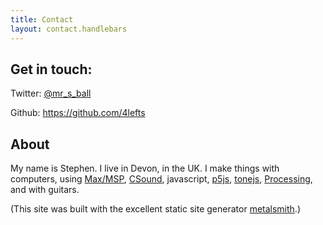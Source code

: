 ```yaml
---
title: Contact
layout: contact.handlebars
---
```

## Get in touch:

Twitter: [@mr_s_ball]

Github: https://github.com/4lefts

## About

My name is Stephen. I live in Devon, in the UK. I make things with computers, using [Max/MSP], [CSound], javascript, [p5js], [tonejs], [Processing], and with guitars.

(This site was built with the excellent static site generator [metalsmith].)

[stephen@notoperational.com]: mailto:stephen@notoperational.metalsmith
[@mr_s_ball]: http://twitter.com/mr_s_ball
[metalsmith]: http://www.metalsmith.io
[Max/MSP]: https://cycling74.com
[CSound]: https://csounds.com
[p5js]: https://p5js.org
[tonejs]: https://github.com/Tonejs/Tone.js
[Processing]: https://processing.org
